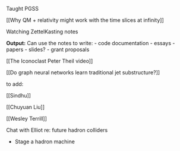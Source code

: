 Taught PGSS

[[Why QM + relativity might work with the time slices at infinity]]

Watching ZettelKasting notes

**Output:** Can use the notes to write:
	- code documentation
	- essays
	- papers
	- slides?
	- grant proposals

[[The Iconoclast Peter Theil video]]

[[Do graph neural networks learn traditional jet substructure?]]

to add:

[[Sindhu]]

[[Chuyuan Liu]]

[[Wesley Terrill]]

Chat with Elliot re: future hadron colliders
- Stage a hadron machine

